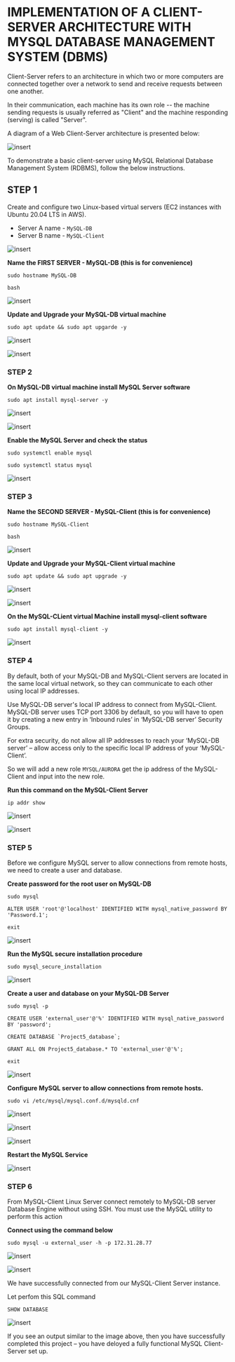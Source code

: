 # **IMPLEMENTATION OF A CLIENT-SERVER ARCHITECTURE WITH MYSQL DATABASE MANAGEMENT SYSTEM (DBMS)**

Client-Server refers to an architecture in which two or more computers are connected together over a network to send and receive requests between one another.

In their communication, each machine has its own role -- the machine sending requests is usually referred as "Client" and the machine responding (serving) is called "Server".

A diagram of a Web Client-Server architecture is presented below:

![insert](./images5/Client-server2.png)

To demonstrate a basic client-server using MySQL Relational Database Management System (RDBMS), follow the below instructions.

## **STEP 1**  

Create and configure two Linux-based virtual servers (EC2 instances with Ubuntu 20.04 LTS in AWS).

* Server A name - `MySQL-DB`
* Server B name - `MySQL-Client`

![insert](./images5/p1.PNG)

**Name the FIRST SERVER - MySQL-DB  (this is for convenience)**

```
sudo hostname MySQL-DB

bash

```

![insert](./images5/p2.PNG)

**Update and Upgrade your MySQL-DB virtual machine**

```
sudo apt update && sudo apt upgarde -y

```

![insert](./images5/p3.PNG)

![insert](./images5/p4.PNG)

### **STEP 2**

**On MySQL-DB virtual machine install MySQL Server software**

``````
sudo apt install mysql-server -y
``````

![insert](./images5/p5.PNG)

![insert](./images5/p6.PNG)

**Enable the MySQL Server and check the status**

``````
sudo systemctl enable mysql

sudo systemctl status mysql

``````

![insert](./images5/p7.PNG)


### STEP 3

**Name the SECOND SERVER - MySQL-Client (this is for convenience)**

``````
sudo hostname MySQL-Client

bash

``````

![insert](./images5/p8.PNG)


**Update and Upgrade your MySQL-Client virtual machine**

``````
sudo apt update && sudo apt upgrade -y

``````

![insert](./images5/p9.PNG)

![insert](./images5/p10.PNG)



**On the MySQL-CLient virtual Machine install mysql-client software**

``````
sudo apt install mysql-client -y

``````

![insert](./images5/p11.PNG)




### STEP 4

By default, both of your MySQL-DB and MySQL-Client servers are located in the same local virtual network, so they can communicate to each other using local IP addresses.

Use MySQL-DB server's local IP address to connect from MySQL-Client. MySQL-DB server uses TCP port 3306 by default, so you will have to open it by creating a new entry in ‘Inbound rules’ in ‘MySQL-DB server’ Security Groups. 

For extra security, do not allow all IP addresses to reach your ‘MySQL-DB server’ – allow access only to the specific local IP address of your ‘MySQL-Client’.

So we will add a new role `MYSQL/AURORA` get the ip address of the MySQL-Client and input into the new role.

**Run this command on the MySQL-Client Server** 

``````
ip addr show
``````


![insert](./images5/p12.PNG)

![insert](./images5/p13.PNG)


### STEP 5

Before we configure MySQL server to allow connections from remote hosts, we need to create a user and database.


**Create password for the root user on MySQL-DB** 

``````
sudo mysql

ALTER USER 'root'@'localhost' IDENTIFIED WITH mysql_native_password BY 'Password.1';

exit

``````

![insert](./images5/p14.PNG)



**Run the MySQL secure installation procedure**

``````
sudo mysql_secure_installation

``````

![insert](./images5/p15.PNG)



**Create a user and database on your MySQL-DB Server**

``````
sudo mysql -p

CREATE USER 'external_user'@'%' IDENTIFIED WITH mysql_native_password BY 'password';

CREATE DATABASE `Project5_database`;

GRANT ALL ON Project5_database.* TO 'external_user'@'%';

exit

``````


![insert](./images5/p16.PNG)


**Configure MySQL server to allow connections from remote hosts.**



``````
sudo vi /etc/mysql/mysql.conf.d/mysqld.cnf

``````

![insert](./images5/p17.PNG)

![insert](./images5/p18.PNG)

![insert](./images5/p19.PNG)

**Restart the MySQL Service**


![insert](./images5/p20.PNG)


### STEP 6

From MySQL-Client Linux Server connect remotely to MySQL-DB server Database Engine without using SSH. You must use the MySQL utility to perform this action

**Connect using the command below**

``````
sudo mysql -u external_user -h -p 172.31.28.77

``````

![insert](./images5/p21.PNG)


![insert](./images5/p22.PNG)

We have successfully connected from our MySQL-Client Server instance.

Let perfom this SQL command

``````
SHOW DATABASE
``````

![insert](./images5/p23.PNG)



If you see an output similar to the image above, then you have successfully completed this project – you have deloyed a fully functional MySQL Client-Server set up.